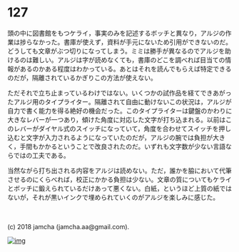 # 127

頭の中に図書館をもつケライ，事実のみを記述するボッチと異なり，アルジの作業は捗らなかった。書庫が使えず，資料が手元にないため引用ができないのだ。どうしても文章がぶつ切りになってしまう。ミミは勝手が異なるのでアルジを助けるのは難しい。アルジは字が読めなくても，書庫のどこを調べれば目当ての情報があるのかある程度はわかっている。あとはそれを読んでもらえば特定できるのだが，隔離されているかぎりこの方法が使えない。  

ただそれで立ち止まっているわけではない。いくつかの試作品を経てできあがったアルジ用のタイプライター。隔離されて自由に動けないこの状況は，アルジが自力で書く能力を得る絶好の機会だった。このタイプライターは鍵盤のかわりに大きなレバーが一つあり，傾けた角度に対応した文字が打ち込まれる。以前はこのレバーがダイヤル式のスイッチになっていて，角度を合わせてスイッチを押し込むと文字が入力されるようになっていたのだが，アルジの腕では負担が大きく，手間もかかるということで改良されたのだ。いずれも文字数が少ない言語ならではの工夫である。  

当然ながら打ち出される内容をアルジは読めない。ただ，誰かを脇において代筆させるのにくらべれば，校正にかかる負担は少ない。文章の質についてもケライとボッチに鍛えられているだけあって悪くない。白紙，というほど上質の紙ではないが，それが黒いインクで埋められていくのがアルジを楽しみに感じた。  

<br>  
<br>  
(c) 2018 jamcha (jamcha.aa@gmail.com).  

[![img](http://i.creativecommons.org/l/by-nc-sa/4.0/88x31.png)](http://creativecommons.org/licenses/by-nc-sa/4.0/deed)